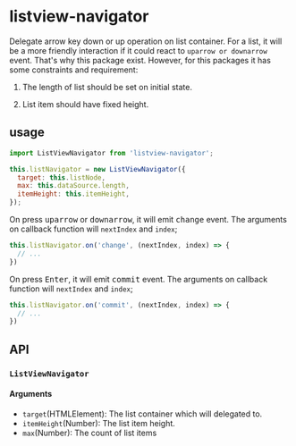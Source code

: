 # listview-navigator

Delegate arrow key down or up operation on list container. For a list, it will be a more friendly interaction if it could react to `uparrow or downarrow` event. That's why this package exist. However, for this packages it has some constraints and requirement:

1. The length of list should be set on initial state.

2. List item should have fixed height.

## usage

```js
import ListViewNavigator from 'listview-navigator';

this.listNavigator = new ListViewNavigator({
  target: this.listNode,
  max: this.dataSource.length,
  itemHeight: this.itemHeight,
});
```

On press <kbd>uparrow</kbd> or <kbd>downarrow</kbd>, it will emit <kbd>change</kbd> event. The arguments on callback function will `nextIndex` and `index`;

```js
this.listNavigator.on('change', (nextIndex, index) => {
  // ...
})
```

On press <kbd>Enter</kbd>, it will emit <kbd>commit</kbd> event. The arguments on callback function will `nextIndex` and `index`;

```js
this.listNavigator.on('commit', (nextIndex, index) => {
  // ...
})
```

## API

### `ListViewNavigator`

#### Arguments

- `target`(HTMLElement): The list container which will delegated to.
- `itemHeight`(Number): The list item height.
- `max`(Number): The count of list items
